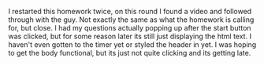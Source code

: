 I restarted this homework twice, on this round I found a video and followed through with the guy. Not exactly the same as what the homework is calling for, but close. I had my questions actually popping up after the start button was clicked, but for some reason later its still just displaying the html text. I haven't even gotten to the timer yet or styled the header in yet. I was hoping to get the body functional, but its just not quite clicking and its getting late.